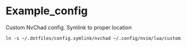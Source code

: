 # Example_config

Custom NvChad config. Symlink to proper location

```
ln -s ~/.dotfiles/config.symlink/nvchad ~/.config/nvim/lua/custom

```
